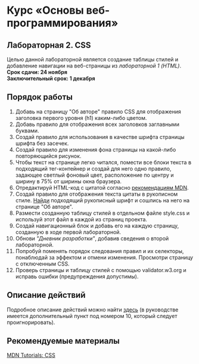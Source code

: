 # Курс «Основы веб-программирования»
## Лабораторная 2. CSS
Целью данной лабораторной является создание таблицы стилей и добавление навигации на веб-страницы из *лабораторной 1 (HTML)*.  
**Срок сдачи: 24 ноября**  
**Заключительный срок: 1 декабря**  

## Порядок работы
1. Добавь на страницу "Об авторе" правило CSS для отображения заголовка первого уровня (h1) каким-либо цветом.
2. Добавь правило для отображения всех заголовков заглавными буквами.
3. Создай правило для использования в качестве шрифта страницы шрифта без засечек.
4. Создай правило для изменения фона страницы на какой-либо повторяющийся рисунок.
5. Чтобы текст на странице легко читался, помести все блоки текста в подходящий тег-контейнер и создай для него одно правило, задающее светлый фоновый цвет, расположение по центру и ширину в 75% от ширины окна браузера.
6. Отредактируй HTML-код с цитатой согласно [рекомендациям MDN](https://developer.mozilla.org/en-US/docs/Web/HTML/Element/q).
7. Создай правило для отображения текста цитаты в рукописном стиле. [Найди](https://fonts.google.com/) подходящий рукописный шрифт и сошлись на него на странице "Об авторе".
8. Размести созданную таблицу стилей в отдельном файле style.css и используй этот файл в каждой из страниц проекта.
9. Создай навигационный блок и добавь его на каждую страницу, созданную в ходе первой лабораторной.
10. Обнови *"Дневник разработки"*, добавив сведения о второй лабораторной.
11. Попробуй поменять порядок следования правил и их селекторы, понаблюдай за эффектом и отмени изменения. Просмотри страницу с отключенным CSS.
12. Проверь страницы и таблицу стилей с помощью validator.w3.org и исправь ошибки (предупреждения допустимы).

## Описание действий
Подробное описание действий можно найти [здесь](https://dfisun.github.io/webdev-w2018/labs/webdev-w2018_lab_2_css.pdf) (в руководстве имеется дополнительный пункт под номером 10, который следует проигнорировать).

## Рекомендуемые материалы
[MDN Tutorials: CSS](https://developer.mozilla.org/en-US/docs/Learn/CSS)
